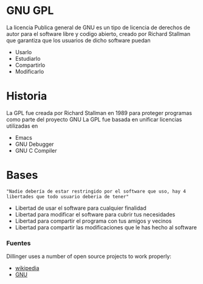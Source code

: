 # GNU GPL

La licencia Publica general de GNU es un tipo de licencia de derechos de autor para el software libre y codigo abierto, creado por Richard Stallman que garantiza que los usuarios de dicho software puedan

  - Usarlo
  - Estudiarlo
  - Compartirlo
  - Modificarlo


# Historia

La GPL fue creada por Richard Stallman en 1989 para proteger programas como parte del proyecto GNU
La GPL fue basada en unificar licencias utilizadas en
- Emacs
- GNU Debugger
- GNU C Compiler

# Bases
    "Nadie debería de estar restringido por el software que uso, hay 4 libertades que todo usuario deberia de tener"
- Libertad de usar el software para cualquier finalidad
- Libertad para modificar el software para cubrir tus necesidades
- Libertad para compartir el programa con tus amigos y vecinos
- Libertad para compartir las modificaciones que le has hecho al software
### Fuentes

Dillinger uses a number of open source projects to work properly:

* [wikipedia](http://wikipedia.org)
* [GNU](https://www.gnu.org/licenses/quick-guide-gplv3.html)



